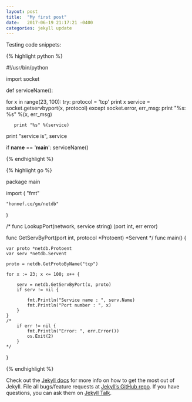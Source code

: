 ```yaml
---
layout: post
title:  "My first post"
date:   2017-06-19 21:17:21 -0400
categories: jekyll update
---
```


Testing code snippets:

{% highlight python %}

#!/usr/bin/python

import socket

def serviceName():

   for x in range(23, 100):
       try:
         protocol = 'tcp'
         print x
         service = socket.getservbyport(x, protocol)
       except socket.error, err_msg:
           print "%s: %s" %(x, err_msg)

       print "%s" %(service)

   print "service is", service


if __name__ == '__main__':
    serviceName()

{% endhighlight %}


{% highlight go %}

package main

import (
    "fmt"

    "honnef.co/go/netdb"
)

/* func LookupPort(network, service string) (port int, err error)

func GetServByPort(port int, protocol *Protoent) *Servent
*/
func main() {

    var proto *netdb.Protoent
    var serv *netdb.Servent

    proto = netdb.GetProtoByName("tcp")

    for x := 23; x <= 100; x++ {

        serv = netdb.GetServByPort(x, proto)
        if serv != nil {

            fmt.Println("Service name : ", serv.Name)
            fmt.Println("Port number : ", x)
        }
    }
    /*
        if err != nil {
            fmt.Println("Error: ", err.Error())
            os.Exit(2)
        }
    */
}


{% endhighlight %}



Check out the [Jekyll docs][jekyll-docs] for more info on how to get the most out of Jekyll. File all bugs/feature requests at [Jekyll’s GitHub repo][jekyll-gh]. If you have questions, you can ask them on [Jekyll Talk][jekyll-talk].

[jekyll-docs]: https://jekyllrb.com/docs/home
[jekyll-gh]:   https://github.com/jekyll/jekyll
[jekyll-talk]: https://talk.jekyllrb.com/
